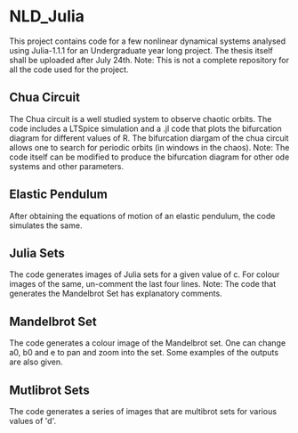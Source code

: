 # NLD_Julia
This project contains code for a few nonlinear dynamical systems analysed using Julia-1.1.1 for an Undergraduate year long project. The thesis itself shall be uploaded after July 24th.
Note: This is not a complete repository for all the code used for the project. 

## Chua Circuit
The Chua circuit is a well studied system to observe chaotic orbits. The code includes a LTSpice simulation and a .jl code that plots the bifurcation diagram for different values of R. The bifurcation diargam of the chua circuit allows one to search for periodic orbits (in windows in the chaos). 
Note: The code itself can be modified to produce the bifurcation diagram for other ode systems and other parameters.

## Elastic Pendulum
After obtaining the equations of motion of an elastic pendulum, the code simulates the same.

## Julia Sets
The code generates images of Julia sets for a given value of c. For colour images of the same, un-comment the last four lines. Note: The code that generates the Mandelbrot Set has explanatory comments.

## Mandelbrot Set
The code generates a colour image of the Mandelbrot set. One can change a0, b0 and e to pan and zoom into the set. Some examples of the outputs are also given.

## Mutlibrot Sets
The code generates a series of images that are multibrot sets for various values of 'd'.
